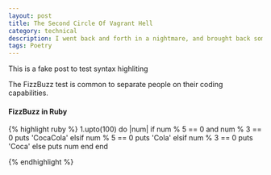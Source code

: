 ```yaml
---
layout: post
title: The Second Circle Of Vagrant Hell
category: technical
description: I went back and forth in a nightmare, and brought back some solutions.
tags: Poetry
---
```


This is a fake post to test syntax highliting

The FizzBuzz test is common to separate people on their coding capabilities.

#### FizzBuzz in Ruby
{% highlight ruby %}
1.upto(100) do |num|
  if num % 5 == 0 and num % 3 == 0
    puts 'CocaCola'
  elsif num % 5 == 0
    puts 'Cola'
  elsif num % 3 == 0
    puts 'Coca'
  else
    puts num
  end
end

{% endhighlight %}
